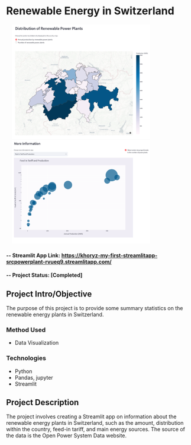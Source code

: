 # Renewable Energy in Switzerland

<img alt="Distribution of renewable power plants" title="Distribution of renewable power plants" src="reports/img/ppdist.png" width="375"  hspace="15"> <img alt="Feed-in tariff and energy production" title="Feed-in tariff and energy production" src="reports/img/fitariff.png" width="375"  hspace="15">

#### -- Streamlit App Link: https://khoryz-my-first-streamlitapp-srcpowerplant-rvueq9.streamlitapp.com/
#### -- Project Status: [Completed]

## Project Intro/Objective
The purpose of this project is to provide some summary statistics on the renewable energy plants in Switzerland.

### Method Used
* Data Visualization

### Technologies
* Python
* Pandas, jupyter
* Streamlit

## Project Description
The project involves creating a Streamlit app on information about the renewable energy plants in Switzerland, such as the amount, distribution within the country, feed-in tariff, and main energy sources. The source of the data is the Open Power System Data website.
